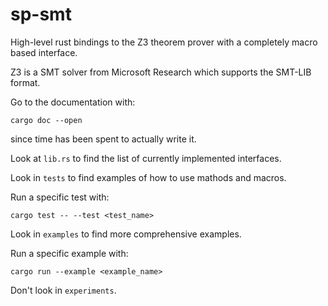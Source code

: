 # sp-smt

High-level rust bindings to the Z3 theorem prover with a completely macro based interface.

Z3 is a SMT solver from Microsoft Research which supports the SMT-LIB format.

Go to the documentation with:
```
cargo doc --open
```
since time has been spent to actually write it.

Look at `lib.rs` to find the list of currently implemented interfaces.

Look in `tests` to find examples of how to use mathods and macros.

Run a specific test with:
```
cargo test -- --test <test_name>
```

Look in `examples` to find more comprehensive examples.

Run a specific example with:
```
cargo run --example <example_name>
```

Don't look in `experiments`.